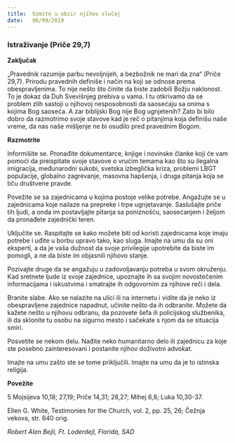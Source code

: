 ```yaml
---
title:  Uzmite u obzir njihov slučaj
date:   06/09/2019
---
```


### Istraživanje  (Priče 29,7)

**Zaključak**

„Pravednik razumije parbu nevoljnijeh, a bezbožnik ne mari da zna“ (Priče 29,7). Prirodu pravednih definiše i način na koji se odnose prema obespravljenima. To nije nešto što činite da biste zadobili Božju naklonost. To je dokaz da Duh Svevišnjeg prebiva u vama. I tu otkrivamo da se problem zlih sastoji u njihovoj nesposobnosti da saosećaju sa onima s kojima Bog saoseća. A zar biblijski Bog nije Bog ugnjetenih? Zato bi bilo dobro da razmotrimo svoje stavove kad je reč o pitanjima koja definišu naše vreme, da nas naše mišljenje ne bi osudilo pred pravednim Bogom.

**Razmotrite**

Informišite se. Pronađite dokumentarce, knjige i novinske članke koji će vam pomoći da preispitate svoje stavove o vrućim temama kao što su ilegalna imigracija, međunarodni sukobi, svetska izbeglička kriza, problemi LBGT populacije, globalno zagrevanje, masovna hapšenja, i druga pitanja koja se tiču društvene pravde.

Povežite se sa zajednicama u kojima postoje velike potrebe. Angažujte se u zajednicama koje nailaze na prepreke i trpe ugnjetavanje. Saslušajte priče tih ljudi, a onda im postavljajte pitanja sa poniznošću, saosećanjem i željom da pronađete zajednički teren.

Uključite se. Raspitajte se kako možete biti od koristi zajednicama koje imaju potrebe i uđite u borbu upravo tako, kao sluga. Imajte na umu da su oni eksperti, a da je vaša dužnost da svoje privilegije upotrebite da biste im pomogli, a ne da biste im objasnili njihovo stanje.

Pozivajte druge da se angažuju u zadovoljavanju potreba u svom okruženju. Kad sretnete ljude iz svoje zajednice, upoznajte ih sa svojim novostečenim informacijama i iskustvima  i smatrajte ih odgovornim za njihove reči i dela.

Branite slabe. Ako se nalazite na ulici ili na internetu i vidite da je neko iz obespravljene zajednice napadnut, učinite nešto da ih odbranite. Možete da kažete nešto u njihovu odbranu, da pozovete šefa ili policijskog službenika, ili da sklonite tu osobu na sigurno mesto i sačekate s njom da se situacija smiri.

Posvetite se nekom delu. Nađite neko humanitarno delo ili zajednicu za koje ste posebno zainteresovani i postanite njihov doživotni advokat.

Imajte na umu zašto ste se tome priključili. Imajte na umu da je to istinska religija.

**Povežite**

5 Mojsijeva 10,18; 27,19; Priče 14,31; 28,27; Mihej 6,8; Luka 10,30-37.

Ellen G. White, Testimonies for the Church, vol. 2, pp. 25, 26; Čežnja vekova, str. 640 orig.

*Robert Alen Bejli, Ft. Loderdejl, Florida, SAD*
